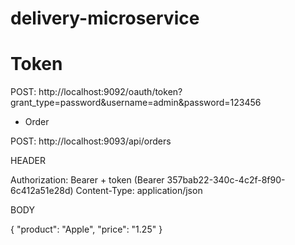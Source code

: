 # delivery-microservice

# Token

 POST: http://localhost:9092/oauth/token?grant_type=password&username=admin&password=123456
 
 * Order
 
 POST: http://localhost:9093/api/orders
 
 HEADER
 
 Authorization: Bearer + token (Bearer 357bab22-340c-4c2f-8f90-6c412a51e28d)
 Content-Type: application/json
 
 BODY
 
 {
  "product": "Apple",
  "price": "1.25"
}

